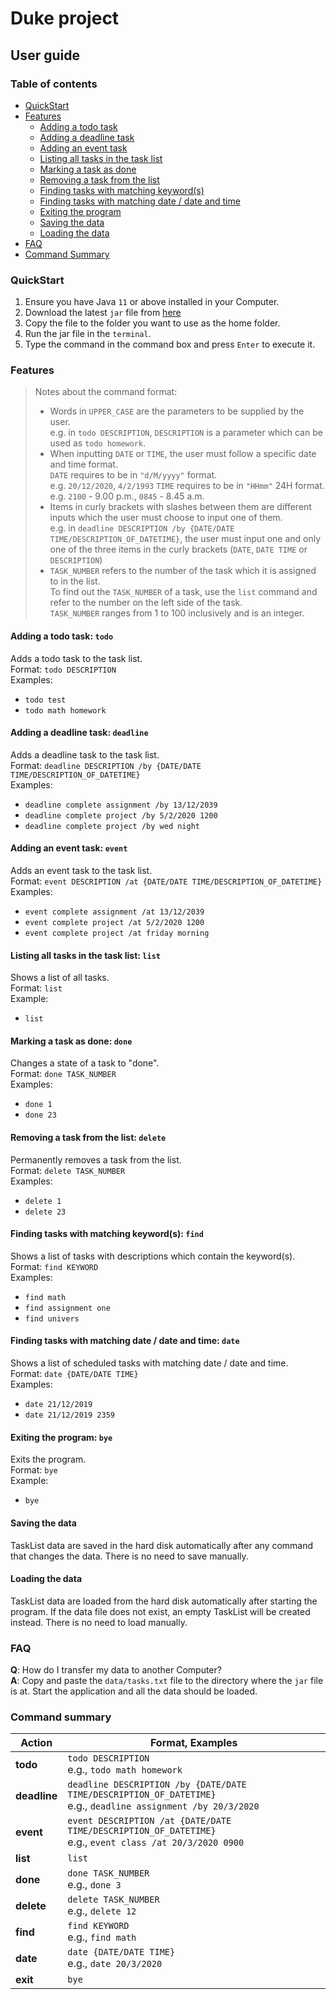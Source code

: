 # Duke project
## User guide
### Table of contents
* [QuickStart](#quickstart)
* [Features](#features)
  * [Adding a todo task](#todo)
  * [Adding a deadline task](#deadline)
  * [Adding an event task](#event)
  * [Listing all tasks in the task list](#list)
  * [Marking a task as done](#done)
  * [Removing a task from the list](#delete)
  * [Finding tasks with matching keyword(s)](#find)
  * [Finding tasks with matching date / date and time](#date)
  * [Exiting the program](#bye)
  * [Saving the data](#saving-the-data)
  * [Loading the data](#loading-the-data)
* [FAQ](#faq)
* [Command Summary](#command-summary)

### QuickStart

1. Ensure you have Java `11` or above installed in your Computer.
2. Download the latest `jar` file from [here](https://github.com/xingrong123/ip/releases) 
3. Copy the file to the folder you want to use as the home folder.
4. Run the jar file in the `terminal`. 
5. Type the command in the command box and press `Enter` to execute it. 
    
### Features

> Notes about the command format:  
> * Words in `UPPER_CASE` are the parameters to be supplied by the user.  
>       e.g. in `todo DESCRIPTION`, `DESCRIPTION` is a parameter which can be used as `todo homework`.
> * When inputting `DATE` or `TIME`, the user must follow a specific date and time format.  
>       `DATE` requires to be in `"d/M/yyyy"` format.  
>       e.g. `20/12/2020`, `4/2/1993`
>       `TIME` requires to be in `"HHmm"` 24H format.  
>       e.g. `2100` - 9.00 p.m., `0845` - 8.45 a.m.
> * Items in curly brackets with slashes between them are different inputs which 
>       the user must choose to input one of them.  
>       e.g. in `deadline DESCRIPTION /by {DATE/DATE TIME/DESCRIPTION_OF_DATETIME}`, 
>       the user must input one and only one of the three items in the curly brackets (`DATE`, `DATE TIME` or `DESCRIPTION`)
> * `TASK_NUMBER` refers to the number of the task which it is assigned to in the list.  
>       To find out the `TASK_NUMBER` of a task, use the `list` command and 
>       refer to the number on the left side of the task.  
>       `TASK_NUMBER` ranges from 1 to 100 inclusively and is an integer.

<a name="todo"></a>
#### Adding a todo task: `todo`

Adds a todo task to the task list.  
Format: `todo DESCRIPTION`  
Examples:  
* `todo test`
* `todo math homework`

<a name="deadline"></a>
#### Adding a deadline task: `deadline`

Adds a deadline task to the task list.  
Format: `deadline DESCRIPTION /by {DATE/DATE TIME/DESCRIPTION_OF_DATETIME}`  
Examples:  
* `deadline complete assignment /by 13/12/2039`
* `deadline complete project /by 5/2/2020 1200`
* `deadline complete project /by wed night`

<a name="event"></a>
#### Adding an event task: `event`

Adds an event task to the task list.  
Format: `event DESCRIPTION /at {DATE/DATE TIME/DESCRIPTION_OF_DATETIME}`  
Examples:  
* `event complete assignment /at 13/12/2039`
* `event complete project /at 5/2/2020 1200`
* `event complete project /at friday morning`

<a name="list"></a>
#### Listing all tasks in the task list: `list`

Shows a list of all tasks.  
Format: `list`  
Example:  
* `list`

<a name="done"></a>
#### Marking a task as done: `done`

Changes a state of a task to "done".  
Format: `done TASK_NUMBER`  
Examples:  
* `done 1`
* `done 23`

<a name="delete"></a>
#### Removing a task from the list: `delete`

Permanently removes a task from the list.  
Format: `delete TASK_NUMBER`  
Examples:  
* `delete 1`
* `delete 23`

<a name="find"></a>
#### Finding tasks with matching keyword(s): `find`

Shows a list of tasks with descriptions which contain the keyword(s).  
Format: `find KEYWORD`  
Examples:  
* `find math`
* `find assignment one`
* `find univers`

<a name="date"></a>
#### Finding tasks with matching date / date and time: `date`

Shows a list of scheduled tasks with matching date / date and time.  
Format: `date {DATE/DATE TIME}`  
Examples:  
* `date 21/12/2019`
* `date 21/12/2019 2359`

<a name="bye"></a>
#### Exiting the program: `bye`

Exits the program.  
Format: `bye`  
Example:  
* `bye`

#### Saving the data
TaskList data are saved in the hard disk automatically after any command that changes the data. 
There is no need to save manually.

#### Loading the data
TaskList data are loaded from the hard disk automatically after starting the program. 
If the data file does not exist, an empty TaskList will be created instead.
There is no need to load manually.


### FAQ
**Q**: How do I transfer my data to another Computer?  
**A**: Copy and paste the `data/tasks.txt` file to the directory where the `jar` file is at. 
        Start the application and all the data should be loaded.

### Command summary
**Action** | **Format, Examples**
------------ | -------------
**todo**|`todo DESCRIPTION` <br> e.g., `todo math homework`
**deadline**|`deadline DESCRIPTION /by {DATE/DATE TIME/DESCRIPTION_OF_DATETIME}` <br> e.g., `deadline assignment /by 20/3/2020`
**event**|`event DESCRIPTION /at {DATE/DATE TIME/DESCRIPTION_OF_DATETIME}` <br> e.g., `event class /at 20/3/2020 0900`
**list**|`list`
**done**|`done TASK_NUMBER` <br> e.g., `done 3`
**delete**|`delete TASK_NUMBER` <br> e.g., `delete 12`
**find**|`find KEYWORD` <br> e.g., `find math`
**date**|`date {DATE/DATE TIME}` <br> e.g., `date 20/3/2020`
**exit**|`bye`